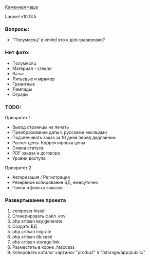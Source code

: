[Каменная чаша](https://каменная-чаша.рф/)

Laravel v10.13.5

### Вопросы:
- "Полумесяц" в xmind это к доп.гравировке?

### Нет фото:
- Полумесяц  
- Материал - стекло  
- Вазы:  
- Литьевые и мрамор  
- Гранитные  
- Лампады  
- Ограды  


### TODO:  

Приоритет 1:
- Вывод страницы на печать
- Преобразование даты с русскими месяцами
- Подсвечивать заказ за 10 дней перед дедлайном
- Расчет цены. Корректировка цены
- Смена статуса
- PDF заказа и договора
- Уровни доступа

Приоритет 2:
- Авторизация / Регистрация
- Резервное копирование БД, ежесуточно
- Поиск и фильтр заказов


### Развертывание проекта

1. composer install  
2. Сгенерировать файл .env  
3. php artisan key:generate  
4. Создать БД  
5. php artisan migrate  
6. php artisan db:seed  
7. php artisan storage:link  
8. Разместить в корне .htaccess  
9. Копировать каталог картинок "product" в "/storage/app/public/"  
